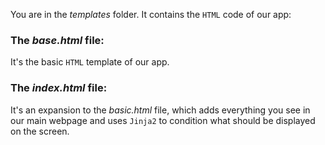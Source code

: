 You are in the *templates* folder. It contains the ```HTML``` code of our app:

### The *base.html* file:
It's the basic ```HTML``` template of our app. 

### The *index.html* file:
It's an expansion to the *basic.html* file, which adds everything you see in our main webpage and uses ```Jinja2``` to condition what should be displayed on the screen.
